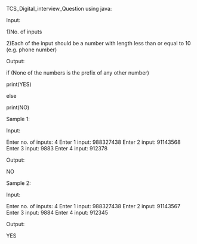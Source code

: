 TCS_Digital_interview_Question using java:

Input: 

1)No. of inputs

2)Each of the input should be a number with length less than or equal to 10 (e.g. phone number)


Output:

if (None of the numbers is the prefix of any other number)

  print(YES)
  
else

  print(NO)


Sample 1:

Input:

Enter no. of inputs: 4
Enter 1 input: 988327438
Enter 2 input: 91143568
Enter 3 input: 9883
Enter 4 input: 912378

Output:

NO

Sample 2:

Input:

Enter no. of inputs: 4
Enter 1 input: 988327438
Enter 2 input: 91143567
Enter 3 input: 9884
Enter 4 input: 912345

Output:

YES

